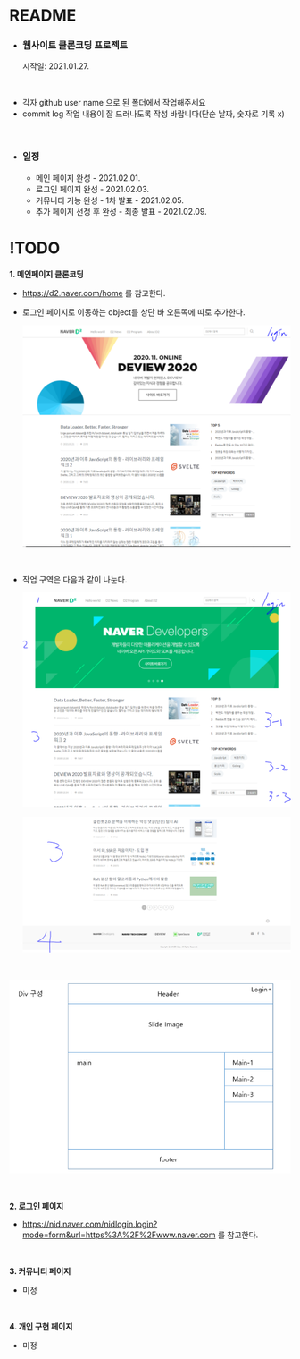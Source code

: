 # README

* ### 웹사이트 클론코딩 프로젝트

  시작일: 2021.01.27.

<br>

* 각자 github user name 으로 된 폴더에서 작업해주세요
* commit log 작업 내용이 잘 드러나도록 작성 바랍니다(단순 날짜, 숫자로 기록 x)

<br>



* ### 일정

  * 메인 페이지 완성 - 2021.02.01.
  * 로그인 페이지 완성 - 2021.02.03.
  * 커뮤니티 기능 완성 - 1차 발표 - 2021.02.05.
  * 추가 페이지 선정 후 완성 - 최종 발표 - 2021.02.09.



# !TODO

**1. 메인페이지 클론코딩**

   * https://d2.naver.com/home 를 참고한다.

   * 로그인 페이지로 이동하는 object를 상단 바 오른쪽에 따로 추가한다.

     ![메인페이지](./readme_image/ex2.PNG)
     
     <br>
     
   * 작업 구역은 다음과 같이 나눈다.

     ![작업구역](README/%EA%B5%AC%EC%97%AD1.PNG)

     ![작업구역](README/%EA%B5%AC%EC%97%AD2.PNG)

   <br>

![작업구역](README/구성1.PNG)

<br>  



**2. 로그인 페이지**

   * https://nid.naver.com/nidlogin.login?mode=form&url=https%3A%2F%2Fwww.naver.com 를 참고한다.

   <br>

**3. 커뮤니티 페이지**

   * 미정

​     <br>

**4.  개인 구현 페이지**

   * 미정





